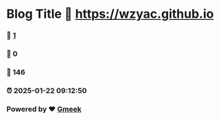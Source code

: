 # Blog Title :link: https://wzyac.github.io 
### :page_facing_up: [1](https://wzyac.github.io/tag.html) 
### :speech_balloon: 0 
### :hibiscus: 146 
### :alarm_clock: 2025-01-22 09:12:50 
### Powered by :heart: [Gmeek](https://github.com/Meekdai/Gmeek)
